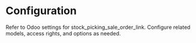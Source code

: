 # Configuration

Refer to Odoo settings for stock_picking_sale_order_link. Configure related models, access rights, and options as needed.
